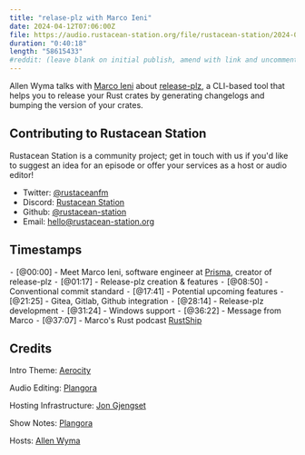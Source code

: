 ```yaml
---
title: "relase-plz with Marco Ieni"
date: 2024-04-12T07:06:00Z
file: https://audio.rustacean-station.org/file/rustacean-station/2024-04-12-marco-ieni.mp3
duration: "0:40:18"
length: "58615433"
#reddit: (leave blank on initial publish, amend with link and uncomment this line after Reddit thread has been posted)
---
```


Allen Wyma talks with [Marco Ieni](https://www.marcoieni.com/) about [release-plz](https://release-plz.ieni.dev/), a CLI-based tool that helps you to release your Rust crates by generating changelogs and bumping the version of your crates.

## Contributing to Rustacean Station

Rustacean Station is a community project; get in touch with us if you'd like to suggest an idea for an episode or offer your services as a host or audio editor!

- Twitter: [@rustaceanfm](https://twitter.com/rustaceanfm)
- Discord: [Rustacean Station](https://discord.gg/cHc3Gyc)
- Github: [@rustacean-station](https://github.com/rustacean-station/)
- Email: [hello@rustacean-station.org](mailto:hello@rustacean-station.org)

## Timestamps

⁃ [@00:00] - Meet Marco Ieni, software engineer at [Prisma](https://www.prisma.io/), creator of release-plz
⁃ [@01:17] - Release-plz creation & features
⁃ [@08:50] - Conventional commit standard
⁃ [@17:41] - Potential upcoming features
⁃ [@21:25] - Gitea, Gitlab, Github integration
⁃ [@28:14] - Release-plz development
⁃ [@31:24] - Windows support
⁃ [@36:22] - Message from Marco
⁃ [@37:07] - Marco's Rust podcast [RustShip](https://www.marcoieni.com/2023/08/rustship-a-new-rust-podcast/)

## Credits

Intro Theme: [Aerocity](https://twitter.com/AerocityMusic)

Audio Editing: [Plangora](https://twitter.com/plangora)

Hosting Infrastructure: [Jon Gjengset](https://twitter.com/jonhoo/)

Show Notes: [Plangora](https://twitter.com/plangora)

Hosts: [Allen Wyma](https://twitter.com/allenwyma)
